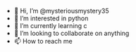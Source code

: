 - 👋 Hi, I’m @mysteriousmystery35
- 👀 I’m interested in python
- 🌱 I’m currently learning c
- 💞️ I’m looking to collaborate on anything
- 📫 How to reach me 

<!---
mysteriousmystery35/mysteriousmystery35 is a ✨ special ✨ repository because its `README.md` (this file) appears on your GitHub profile.
You can click the Preview link to take a look at your changes.
--->
